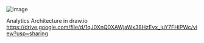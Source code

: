 
![image](https://user-images.githubusercontent.com/87261879/129488864-d814909c-e25f-4c43-82cb-e65d6a374553.png)

Analytics Architecture in draw.io https://drive.google.com/file/d/1qJ0XnQ0XAWjaWx38HzEvx_iuY7FHiPWc/view?usp=sharing
